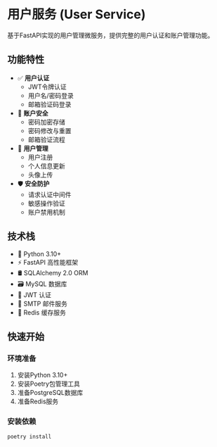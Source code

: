 # 用户服务 (User Service)

基于FastAPI实现的用户管理微服务，提供完整的用户认证和账户管理功能。

## 功能特性

- ✅ **用户认证**
  - JWT令牌认证
  - 用户名/密码登录
  - 邮箱验证码登录
- 🔐 **账户安全**
  - 密码加密存储
  - 密码修改与重置
  - 邮箱验证流程
- 👤 **用户管理**
  - 用户注册
  - 个人信息更新
  - 头像上传
- 🛡️ **安全防护**
  - 请求认证中间件
  - 敏感操作验证
  - 账户禁用机制

## 技术栈

- 🐍 Python 3.10+
- ⚡ FastAPI 高性能框架
- 🛢️ SQLAlchemy 2.0 ORM
- 🗃️ MySQL 数据库
- 🔑 JWT 认证
- 📧 SMTP 邮件服务
- 🧩 Redis 缓存服务

## 快速开始

### 环境准备

1. 安装Python 3.10+
2. 安装Poetry包管理工具
3. 准备PostgreSQL数据库
4. 准备Redis服务

### 安装依赖

```bash
poetry install